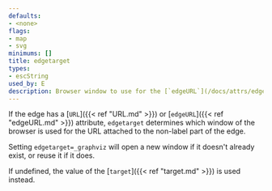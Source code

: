 ```yaml
---
defaults:
- <none>
flags:
- map
- svg
minimums: []
title: edgetarget
types:
- escString
used_by: E
description: Browser window to use for the [`edgeURL`](/docs/attrs/edgeURL/) link
---
```

If the edge has a [`URL`]({{< ref "URL.md" >}}) or [`edgeURL`]({{< ref "edgeURL.md" >}})
attribute, `edgetarget` determines which window of the
browser is used
for the URL attached to the non-label part of the edge.

Setting `edgetarget=_graphviz` will open a new window if it
doesn't already exist, or reuse it if it does.

If undefined, the value of the [`target`]({{< ref "target.md" >}}) is used instead.
